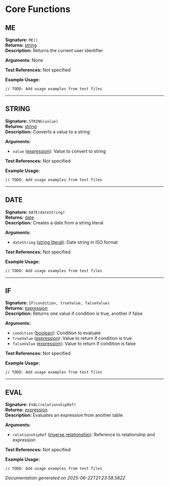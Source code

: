# Core Functions


## ME

**Signature:** `ME()`  
**Returns:** [string](../types.md#string)  
**Description:** Returns the current user identifier

**Arguments:** None

**Test References:** Not specified

**Example Usage:**
```
// TODO: Add usage examples from test files
```

---

## STRING

**Signature:** `STRING(value)`  
**Returns:** [string](../types.md#string)  
**Description:** Converts a value to a string

**Arguments:**
- `value` ([expression](../types.md#expression)): Value to convert to string

**Test References:** Not specified

**Example Usage:**
```
// TODO: Add usage examples from test files
```

---

## DATE

**Signature:** `DATE(dateString)`  
**Returns:** [date](../types.md#date)  
**Description:** Creates a date from a string literal

**Arguments:**
- `dateString` ([string literal](../types.md#string-literal)): Date string in ISO format

**Test References:** Not specified

**Example Usage:**
```
// TODO: Add usage examples from test files
```

---

## IF

**Signature:** `IF(condition, trueValue, falseValue)`  
**Returns:** [expression](../types.md#expression)  
**Description:** Returns one value if condition is true, another if false

**Arguments:**
- `condition` ([boolean](../types.md#boolean)): Condition to evaluate
- `trueValue` ([expression](../types.md#expression)): Value to return if condition is true
- `falseValue` ([expression](../types.md#expression)): Value to return if condition is false

**Test References:** Not specified

**Example Usage:**
```
// TODO: Add usage examples from test files
```

---

## EVAL

**Signature:** `EVAL(relationshipRef)`  
**Returns:** [expression](../types.md#expression)  
**Description:** Evaluates an expression from another table

**Arguments:**
- `relationshipRef` ([inverse relationship](../types.md#inverse-relationship)): Reference to relationship and expression

**Test References:** Not specified

**Example Usage:**
```
// TODO: Add usage examples from test files
```


*Documentation generated on 2025-06-22T21:23:58.582Z*
